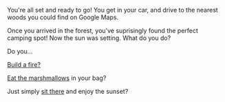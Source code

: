 You're all set and ready to go!
You get in your car, and drive to the nearest woods you could find on Google Maps.

Once you arrived in the forest, you've suprisingly found the perfect camping spot!
Now the sun was setting. What do you do?

Do you...

[Build a fire?](forest/campsite.md)

[Eat the marshmallows](forest/eat-marshmallows.md) in your bag?

Just simply [sit there](forest/late.md) and enjoy the sunset?

